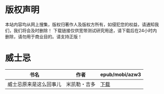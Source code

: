 # 版权声明

本站内容均从网上搜集，版权归著作人及版权方所有，如侵犯您的权益，请通知我们，我们将会及时删除！ 下载链接仅供宽带测试研究用途，请下载后在24小时内删除，请勿用于商业目的。请支持正版！

# 威士忌

| 书名 | 作者 | epub/mobi/azw3 |
| --- | --- | --- |
| 威士忌原来是这么回事儿 | 米凯勒・吉多 | [下载](https://url89.ctfile.com/f/31084289-1356996415-64d488?p=8866) |
